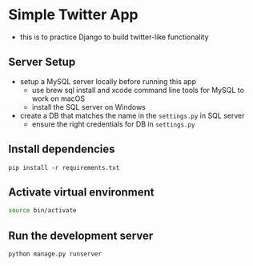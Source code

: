 # Simple Twitter App

- this is to practice Django to build twitter-like functionality

## Server Setup

- setup a MySQL server locally before running this app
    - use brew sql install and xcode command line tools for MySQL to work on macOS
    - install the SQL server on Windows
- create a DB that matches the name in the `settings.py` in SQL server
    - ensure the right credentials for DB in `settings.py`

## Install dependencies 


```
pip install -r requirements.txt
```

## Activate virtual environment

```zsh
source bin/activate
```

## Run the development server 

```zsh
python manage.py runserver
```